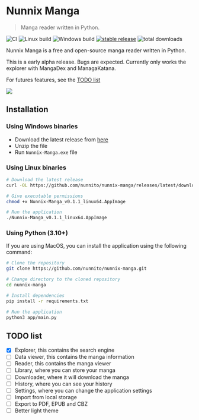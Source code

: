 # Nunnix Manga
> Manga reader written in Python.
 
![CI](https://github.com/nunnito/nunnix-manga/actions/workflows/python-lint-pytest.yml/badge.svg)
![Linux build](https://github.com/nunnito/nunnix-manga/actions/workflows/linux-build.yml/badge.svg)
![Windows build](https://github.com/nunnito/nunnix-manga/actions/workflows/windows-build.yml/badge.svg)
[![stable release](https://img.shields.io/github/v/release/nunnito/nunnix-manga?include_prereleases&label=download)](https://github.com/nunnito/nunnix-manga/releases)
![total downloads](https://img.shields.io/github/downloads/nunnito/nunnix-manga/total?label=total%20downloads)

Nunnix Manga is a free and open-source manga reader written in Python.

This is a early alpha release. Bugs are expected. Currently only works the explorer with MangaDex and ManagaKatana.

For futures features, see the [TODO list](#todo-list)


![](https://i.imgur.com/LaUypU3.jpg)


## Installation
### Using Windows binaries
- Download the latest release from [here](https://github.com/nunnito/nunnix-manga/releases/latest/download/Nunnix_Manga_v0.1.1_win64.zip)
- Unzip the file
- Run `Nunnix-Manga.exe` file

### Using Linux binaries
```bash
# Download the latest release
curl -OL https://github.com/nunnito/nunnix-manga/releases/latest/download/Nunnix-Manga_v0.1.1_linux64.AppImage

# Give executable permissions
chmod +x Nunnix-Manga_v0.1.1_linux64.AppImage

# Run the application
./Nunnix-Manga_v0.1.1_linux64.AppImage
```

### Using Python (3.10+)
If you are using MacOS, you can install the application using the following command:
```bash
# Clone the repository
git clone https://github.com/nunnito/nunnix-manga.git

# Change directory to the cloned repository
cd nunnix-manga

# Install dependencies
pip install -r requirements.txt

# Run the application
python3 app/main.py
```

## TODO list
- [x] Explorer, this contains the search engine
- [ ] Data viewer, this contains the manga information
- [ ] Reader, this contains the manga viewer
- [ ] Library, where you can store your manga
- [ ] Downloader, where it will download the manga
- [ ] History, where you can see your history
- [ ] Settings, where you can change the application settings
- [ ] Import from local storage
- [ ] Export to PDF, EPUB and CBZ
- [ ] Better light theme
